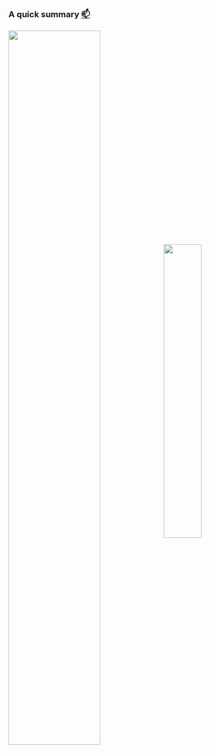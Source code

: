 ### A quick summary [📫](https://raymondt.co.uk/contact)

<a href="https://raymondt.co.uk/contact"><img align="center" width="60%" src="https://github-readme-stats.vercel.app/api?username=raymondcm&count_private=true&include_all_commits=true&show_icons=true&theme=dracula"/></a>
<a href="https://raymondt.co.uk/contact"><img align="center" width="38.4760738255%" src="https://github-readme-stats.vercel.app/api/top-langs/?username=raymondcm&theme=dracula&layout=compact&langs_count=10"/></a>
